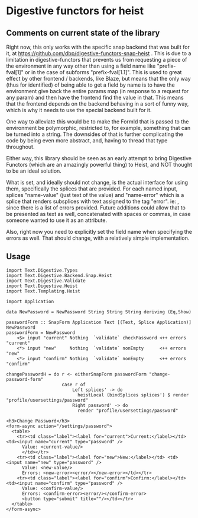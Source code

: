 # Digestive functors for heist

## Comments on current state of the library
Right now, this only works with the specific snap backend that was built for it, at https://github.com/dbp/digestive-functors-snap-heist . This is due to a limitation in digestive-functors that prevents us from requesting a piece of the environment in any way other than using a field name like "prefix-fval[1]" or in the case of subforms "prefix-fval[1.1]". This is used to great effect by other frontend / backends, like Blaze, but means that the only way (thus for identified) of being able to get a field by name is to have the environment give back the entire params map (in response to a request for any param) and then have the frontend find the value in that. This means that the frontend depends on the backend behaving in a sort of funny way, which is why it needs to use the special backend built for it.

One way to alleviate this would be to make the FormId that is passed to the environment be polymorphic, restricted to, for example, something that can be turned into a string. The downsides of that is further complicating the code by being even more abstract, and, having to thread that type throughout.

Either way, this library should be seen as an early attempt to bring Digestive Functors (which are an amazingly powerful thing) to Heist, and NOT thought to be an ideal solution. 

What is set, and ideally should not change, is the actual interface for using them, specifically the splices that are provided. For each named input, splices "name-value" (just text of the value) and "name-error" which is a splice that renders subsplices with text assigned to the tag "error". ie: <name-error><error/></name-error>, since there is a list of errors provided. Future additions could allow that to be presented as text as well, concatenated with spaces or commas, in case someone wanted to use it as an attribute.

Also, right now you need to explicitly set the field name when specifying the errors as well. That should change, with a relatively simple implementation.

## Usage
    import Text.Digestive.Types
    import Text.Digestive.Backend.Snap.Heist
    import Text.Digestive.Validate
    import Text.Digestive.Heist
    import Text.Templating.Heist
    
    import Application
    
    data NewPassword = NewPassword String String String deriving (Eq,Show)
    
    passwordForm :: SnapForm Application Text [(Text, Splice Application)] NewPassword
    passwordForm = NewPassword
        <$> input "current" Nothing  `validate` checkPassword <++ errors "current"
        <*> input "new"     Nothing  `validate` nonEmpty      <++ errors "new"
        <*> input "confirm" Nothing  `validate` nonEmpty      <++ errors "confirm"
        
    changePasswordH = do r <- eitherSnapForm passwordForm "change-password-form"
                         case r of
                             Left splices' -> do
                               heistLocal (bindSplices splices') $ render "profile/usersettings/password"
                             Right password' -> do
                               render "profile/usersettings/password"

    <h3>Change Password</h3>
    <form-async action="/settings/password">
      <table>
        <tr><td class="label"><label for="current">Current:</label></td> <td><input name="current" type="password" />
          Value: <current-value/>
          </td></tr>
        <tr><td class="label"><label for="new">New:</label></td> <td><input name="new" type="password" />
          Value: <new-value/>
          Errors: <new-error><error/></new-error></td></tr>
        <tr><td class="label"><label for="confirm">Confirm:</label></td> <td><input name="confirm" type="password" />
          Value: <confirm-value/>
          Errors: <confirm-error><error/></confirm-error>
          <button type="submit" title=""/></td></tr>
      </table>
    </form-async>

